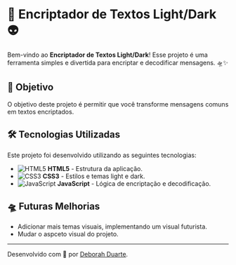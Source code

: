 
# 🚀 Encriptador de Textos Light/Dark 👽

Bem-vindo ao **Encriptador de Textos Light/Dark**! Esse projeto é uma ferramenta simples e divertida para encriptar e decodificar mensagens. 🛸✨

## 🎯 Objetivo

O objetivo deste projeto é permitir que você transforme mensagens comuns em textos encriptados.

## 🛠️ Tecnologias Utilizadas

Este projeto foi desenvolvido utilizando as seguintes tecnologias:

- ![HTML5](https://img.shields.io/badge/-HTML5-orange?logo=html5&logoColor=white) **HTML5** - Estrutura da aplicação.
- ![CSS3](https://img.shields.io/badge/-CSS3-blue?logo=css3&logoColor=white) **CSS3** - Estilos e temas light e dark.
- ![JavaScript](https://img.shields.io/badge/-JavaScript-yellow?logo=javascript&logoColor=white) **JavaScript** - Lógica de encriptação e decodificação.

## 🛸 Futuras Melhorias

- Adicionar mais temas visuais, implementando um visual futurista.
- Mudar o aspceto visual do projeto.
 --- 

Desenvolvido com 🚀 por [Deborah Duarte](https://github.com/9131tay).
